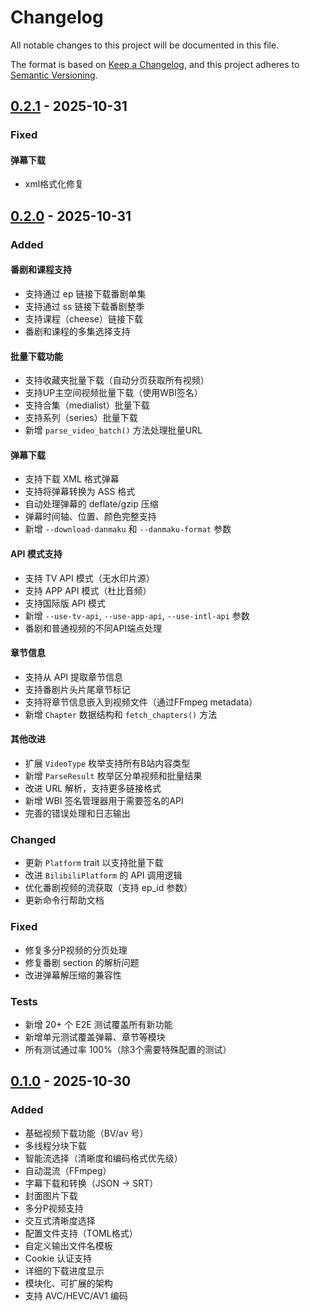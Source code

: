 # Changelog

All notable changes to this project will be documented in this file.

The format is based on [Keep a Changelog](https://keepachangelog.com/en/1.0.0/),
and this project adheres to [Semantic Versioning](https://semver.org/spec/v2.0.0.html).

## [0.2.1] - 2025-10-31

### Fixed

#### 弹幕下载
- xml格式化修复

## [0.2.0] - 2025-10-31

### Added

#### 番剧和课程支持
- 支持通过 ep 链接下载番剧单集
- 支持通过 ss 链接下载番剧整季
- 支持课程（cheese）链接下载
- 番剧和课程的多集选择支持

#### 批量下载功能
- 支持收藏夹批量下载（自动分页获取所有视频）
- 支持UP主空间视频批量下载（使用WBI签名）
- 支持合集（medialist）批量下载
- 支持系列（series）批量下载
- 新增 `parse_video_batch()` 方法处理批量URL

#### 弹幕下载
- 支持下载 XML 格式弹幕
- 支持将弹幕转换为 ASS 格式
- 自动处理弹幕的 deflate/gzip 压缩
- 弹幕时间轴、位置、颜色完整支持
- 新增 `--download-danmaku` 和 `--danmaku-format` 参数

#### API 模式支持
- 支持 TV API 模式（无水印片源）
- 支持 APP API 模式（杜比音频）
- 支持国际版 API 模式
- 新增 `--use-tv-api`, `--use-app-api`, `--use-intl-api` 参数
- 番剧和普通视频的不同API端点处理

#### 章节信息
- 支持从 API 提取章节信息
- 支持番剧片头片尾章节标记
- 支持将章节信息嵌入到视频文件（通过FFmpeg metadata）
- 新增 `Chapter` 数据结构和 `fetch_chapters()` 方法

#### 其他改进
- 扩展 `VideoType` 枚举支持所有B站内容类型
- 新增 `ParseResult` 枚举区分单视频和批量结果
- 改进 URL 解析，支持更多链接格式
- 新增 WBI 签名管理器用于需要签名的API
- 完善的错误处理和日志输出

### Changed
- 更新 `Platform` trait 以支持批量下载
- 改进 `BilibiliPlatform` 的 API 调用逻辑
- 优化番剧视频的流获取（支持 ep_id 参数）
- 更新命令行帮助文档

### Fixed
- 修复多分P视频的分页处理
- 修复番剧 section 的解析问题
- 改进弹幕解压缩的兼容性

### Tests
- 新增 20+ 个 E2E 测试覆盖所有新功能
- 新增单元测试覆盖弹幕、章节等模块
- 所有测试通过率 100%（除3个需要特殊配置的测试）

## [0.1.0] - 2025-10-30

### Added
- 基础视频下载功能（BV/av 号）
- 多线程分块下载
- 智能流选择（清晰度和编码格式优先级）
- 自动混流（FFmpeg）
- 字幕下载和转换（JSON → SRT）
- 封面图片下载
- 多分P视频支持
- 交互式清晰度选择
- 配置文件支持（TOML格式）
- 自定义输出文件名模板
- Cookie 认证支持
- 详细的下载进度显示
- 模块化、可扩展的架构
- 支持 AVC/HEVC/AV1 编码

[0.2.1]: https://github.com/SpenserCai/rust-video-downloader/compare/v0.2.0...v0.2.1
[0.2.0]: https://github.com/SpenserCai/rust-video-downloader/compare/v0.1.0...v0.2.0
[0.1.0]: https://github.com/SpenserCai/rust-video-downloader/releases/tag/v0.1.0
